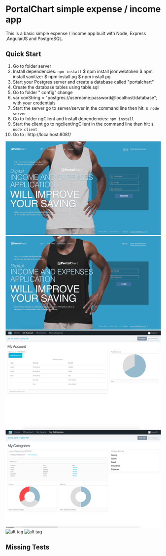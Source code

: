  #  PortalChart simple expense / income app


 This is a basic simple expense / income app  built with Node, Express ,AngularJS and PostgreSQL.


 ## Quick Start
 1. Go to folder server
 2. Install dependencies: `npm install`
  $ npm install jsonwebtoken
  $ npm install sanitizer
  $ npm install pg 
  $ npm install pg
 3. Start your Postgres server and create a database called "portalchart"
 4. Create the database tables using table.sql 
 6. Go to folder " config" change 
 7. var conString = "postgres://username:password@localhost/database"; with your credentials
 5. Start the server go to server/server in the command line then hit: `$ node server`
 6. Go to folder ngClient and Install dependencies: `npm install`
 6. Start the client go to ngclient/ngClient in the command line then hit: `$ node client`
 7. Go to : http://localhost:8081/


 ![alt tag](https://github.com/rogergui3000/income-expense-app/blob/master/login.png)
 ![alt tag](https://github.com/rogergui3000/income-expense-app/blob/master/register.png)
 ![alt tag](https://github.com/rogergui3000/income-expense-app/blob/master/account.png)
 ![alt tag](https://github.com/rogergui3000/income-expense-app/blob/master/Cathegory.png)
 ![alt tag](https://github.com/rogergui3000/income-expense-app/master/Tansaction.png)
 ![alt tag](https://github.com/rogergui3000/income-expense-app/master/Income.png)


 ## Missing Tests
